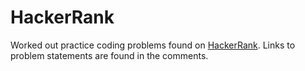 HackerRank
=================

Worked out practice coding problems found on [HackerRank](https://www.hackerrank.com). Links to problem statements are found in the comments.
